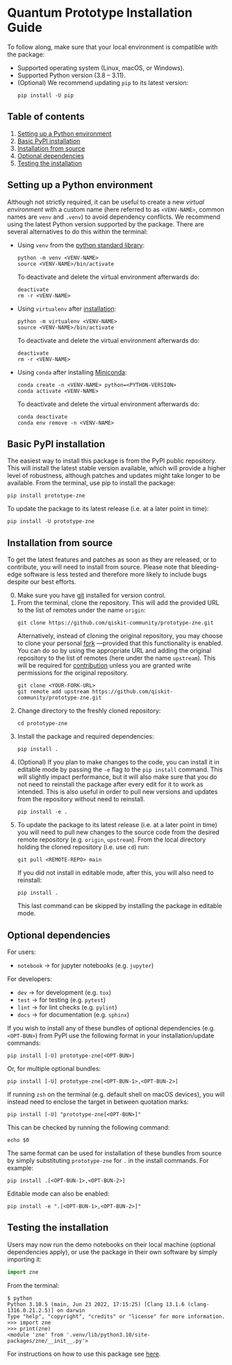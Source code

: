 # Quantum Prototype Installation Guide

To follow along, make sure that your local environment is compatible with the package:
- Supported operating system (Linux, macOS, or Windows).
- Supported Python version (3.8 – 3.11).
- (Optional) We recommend updating `pip` to its latest version:
    ```
    pip install -U pip
    ```


## Table of contents

1. [Setting up a Python environment](#setting-up-a-python-environment)
2. [Basic PyPI installation](#basic-pypi-installation)
3. [Installation from source](#installation-from-source)
4. [Optional dependencies](#optional-dependencies)
5. [Testing the installation](#testing-the-installation)


## Setting up a Python environment

Although not strictly required, it can be useful to create a new *virtual environment* with a custom name (here referred to as `<VENV-NAME>`, common names are `venv` and `.venv`) to avoid dependency conflicts. We recommend using the latest Python version supported by the package. There are several alternatives to do this within the terminal:

- Using `venv` from the [python standard library](https://docs.python.org/3/library/venv.html):
    ```
    python -m venv <VENV-NAME>
    source <VENV-NAME>/bin/activate
    ```
    To deactivate and delete the virtual environment afterwards do:
    ```
    deactivate
    rm -r <VENV-NAME>
    ```
- Using `virtualenv` after [installation](https://virtualenv.pypa.io/en/latest/index.html):
    ```
    python -m virtualenv <VENV-NAME>
    source <VENV-NAME>/bin/activate
    ```
    To deactivate and delete the virtual environment afterwards do:
    ```
    deactivate
    rm -r <VENV-NAME>
    ```
- Using `conda` after installing [Miniconda](https://docs.conda.io/en/latest/miniconda.html):
    ```
    conda create -n <VENV-NAME> python=<PYTHON-VERSION>
    conda activate <VENV-NAME>
    ```
    To deactivate and delete the virtual environment afterwards do:
    ```
    conda deactivate
    conda env remove -n <VENV-NAME>
    ```


## Basic PyPI installation

<!-- :warning: **Currently unavailable** -->

The easiest way to install this package is from the PyPI public repository. This will install the latest stable version available, which will provide a higher level of robustness, although patches and updates might take longer to be available. From the terminal, use pip to install the package:
```
pip install prototype-zne
```

To update the package to its latest release (i.e. at a later point in time):
```
pip install -U prototype-zne
```


## Installation from source

To get the latest features and patches as soon as they are released, or to contribute, you will need to install from source. Please note that bleeding-edge software is less tested and therefore more likely to include bugs despite our best efforts.

0. Make sure you have [git](https://git-scm.com/book/en/v2/Getting-Started-Installing-Git) installed for version control.
1. From the terminal, clone the repository. This will add the provided URL to the list of remotes under the name `origin`:
    ```
    git clone https://github.com/qiskit-community/prototype-zne.git
    ```
    Alternatively, instead of cloning the original repository, you may choose to clone your personal [fork](https://docs.github.com/en/get-started/quickstart/fork-a-repo) —provided that this functionality is enabled. You can do so by using the appropriate URL and adding the original repository to the list of remotes (here under the name `upstream`). This will be required for [contribution](CONTRIBUTING.md) unless you are granted write permissions for the original repository.
    ```
    git clone <YOUR-FORK-URL>
    git remote add upstream https://github.com/qiskit-community/prototype-zne.git
    ```
2. Change directory to the freshly cloned repository:
    ```
    cd prototype-zne
    ```
3. Install the package and required dependencies:
    ```
    pip install .
    ```
4. (Optional) If you plan to make changes to the code, you can install it in editable mode by passing the `-e` flag to the `pip install` command. This will slightly impact performance, but it will also make sure that you do not need to reinstall the package after every edit for it to work as intended. This is also useful in order to pull new versions and updates from the repository without need to reinstall.
    ```
    pip install -e .
    ```
5. To update the package to its latest release (i.e. at a later point in time) you will need to pull new changes to the source code from the desired remote repository (e.g. `origin`, `upstream`). From the local directory holding the cloned repository (i.e. use `cd`) run:
    ```
    git pull <REMOTE-REPO> main
    ```
    If you did not install in editable mode, after this, you will also need to reinstall:
    ```
    pip install .
    ```
    This last command can be skipped by installing the package in editable mode.


## Optional dependencies

For users:
- `notebook` → for jupyter notebooks (e.g. `jupyter`)

For developers:
- `dev` → for development (e.g. `tox`)
- `test` → for testing (e.g. `pytest`)
- `lint` → for lint checks (e.g. `pylint`)
- `docs` → for documentation (e.g. `sphinx`)

If you wish to install any of these bundles of optional dependencies (e.g. `<OPT-BUN>`) from PyPI use the following format in your installation/update commands:
```
pip install [-U] prototype-zne[<OPT-BUN>]
```
Or, for multiple optional bundles:
```
pip install [-U] prototype-zne[<OPT-BUN-1>,<OPT-BUN-2>]
```
If running `zsh` on the terminal (e.g. default shell on macOS devices), you will instead need to enclose the target in between quotation marks:
```
pip install [-U] "prototype-zne[<OPT-BUN>]"
```
This can be checked by running the following command:
```
echo $0
```

The same format can be used for installation of these bundles from source by simply substituting `prototype-zne` for `.` in the install commands. For example:
```
pip install .[<OPT-BUN-1>,<OPT-BUN-2>]
```

Editable mode can also be enabled:
```
pip install -e ".[<OPT-BUN-1>,<OPT-BUN-2>]"
```

## Testing the installation

Users may now run the demo notebooks on their local machine (optional dependencies apply), or use the package in their own software by simply importing it:
```python
import zne
```
From the terminal:
```
$ python
Python 3.10.5 (main, Jun 23 2022, 17:15:25) [Clang 13.1.6 (clang-1316.0.21.2.5)] on darwin
Type "help", "copyright", "credits" or "license" for more information.
>>> import zne
>>> print(zne)
<module 'zne' from '.venv/lib/python3.10/site-packages/zne/__init__.py'>
```
For instructions on how to use this package see [here](docs/reference_guide.md).
